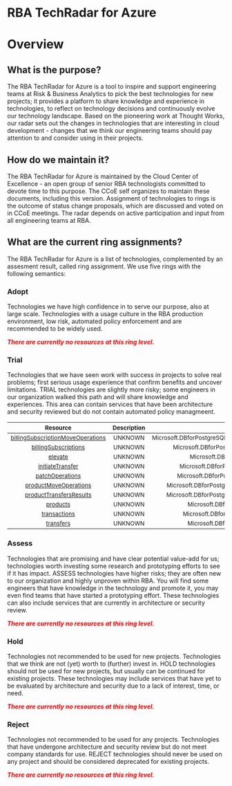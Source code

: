 
RBA TechRadar for Azure
=======================

# Overview

## What is the purpose?


The RBA TechRadar for Azure is a tool to inspire and support engineering teams at Risk & Business Analytics to pick the best technologies for new projects; it provides a platform to share knowledge and experience in technologies, to reflect on technology decisions and continuously evolve our technology landscape.  Based on the pioneering work at Thought Works, our radar sets out the changes in technologies that are interesting in cloud development - changes that we think our engineering teams should pay attention to and consider using in their projects.
## How do we maintain it?


The RBA TechRadar for Azure is maintained by the Cloud Center of Excellence - an open group of senior RBA technologists committed to devote time to this purpose.  The CCoE self organizes to maintain these documents, including this version.  Assignment of technologies to rings is the outcome of status change proposals, which are discussed and voted on in CCoE meetings.  The radar depends on active participation and input from all engineering teams at RBA.
## What are the current ring assignments?


The RBA TechRadar for Azure is a list of technologies, complemented by an assesment result, called ring assignment.  We use five rings with the following semantics:
### Adopt


Technologies we have high confidence in to serve our purpose, also at large scale.  Technologies with a usage culture in the RBA production environment, low risk, automated policy enforcement and are recommended to be widely used.  
  
***<font color="red"> There are currently no resources at this ring level. </font>***
### Trial


Technologies that we have seen work with success in projects to solve real problems;  first serious usage experience that confirm benefits and uncover limitations.  TRIAL technologies are slightly more risky; some engineers in our organization walked this path and will share knowledge and experiences.  This area can contain services that have been architecture and security reviewed but do not contain automated policy managmeent.  

|<sub>Resource</sub>|<sub>Description</sub>|<sub>Path</sub>|<sub>Status</sub>|
| :---: | :---: | :---: | :---: |
|<sub>[billingSubscriptionMoveOperations](https://github.com/openrba/python-azure-techradar/tree/master/Microsoft.DBforPostgreSQL/billingAccounts/invoiceSections/billingSubscriptionMoveOperations)</sub>|<sub>UNKNOWN</sub>|<sub>Microsoft.DBforPostgreSQL/billingAccounts/invoiceSections/billingSubscriptionMoveOperations</sub>|<sub>TRIAL</sub>|
|<sub>[billingSubscriptions](https://github.com/openrba/python-azure-techradar/tree/master/Microsoft.DBforPostgreSQL/billingAccounts/invoiceSections/billingSubscriptions)</sub>|<sub>UNKNOWN</sub>|<sub>Microsoft.DBforPostgreSQL/billingAccounts/invoiceSections/billingSubscriptions</sub>|<sub>TRIAL</sub>|
|<sub>[elevate](https://github.com/openrba/python-azure-techradar/tree/master/Microsoft.DBforPostgreSQL/billingAccounts/invoiceSections/elevate)</sub>|<sub>UNKNOWN</sub>|<sub>Microsoft.DBforPostgreSQL/billingAccounts/invoiceSections/elevate</sub>|<sub>TRIAL</sub>|
|<sub>[initiateTransfer](https://github.com/openrba/python-azure-techradar/tree/master/Microsoft.DBforPostgreSQL/billingAccounts/invoiceSections/initiateTransfer)</sub>|<sub>UNKNOWN</sub>|<sub>Microsoft.DBforPostgreSQL/billingAccounts/invoiceSections/initiateTransfer</sub>|<sub>TRIAL</sub>|
|<sub>[patchOperations](https://github.com/openrba/python-azure-techradar/tree/master/Microsoft.DBforPostgreSQL/billingAccounts/invoiceSections/patchOperations)</sub>|<sub>UNKNOWN</sub>|<sub>Microsoft.DBforPostgreSQL/billingAccounts/invoiceSections/patchOperations</sub>|<sub>TRIAL</sub>|
|<sub>[productMoveOperations](https://github.com/openrba/python-azure-techradar/tree/master/Microsoft.DBforPostgreSQL/billingAccounts/invoiceSections/productMoveOperations)</sub>|<sub>UNKNOWN</sub>|<sub>Microsoft.DBforPostgreSQL/billingAccounts/invoiceSections/productMoveOperations</sub>|<sub>TRIAL</sub>|
|<sub>[productTransfersResults](https://github.com/openrba/python-azure-techradar/tree/master/Microsoft.DBforPostgreSQL/billingAccounts/invoiceSections/productTransfersResults)</sub>|<sub>UNKNOWN</sub>|<sub>Microsoft.DBforPostgreSQL/billingAccounts/invoiceSections/productTransfersResults</sub>|<sub>TRIAL</sub>|
|<sub>[products](https://github.com/openrba/python-azure-techradar/tree/master/Microsoft.DBforPostgreSQL/billingAccounts/invoiceSections/products)</sub>|<sub>UNKNOWN</sub>|<sub>Microsoft.DBforPostgreSQL/billingAccounts/invoiceSections/products</sub>|<sub>TRIAL</sub>|
|<sub>[transactions](https://github.com/openrba/python-azure-techradar/tree/master/Microsoft.DBforPostgreSQL/billingAccounts/invoiceSections/transactions)</sub>|<sub>UNKNOWN</sub>|<sub>Microsoft.DBforPostgreSQL/billingAccounts/invoiceSections/transactions</sub>|<sub>TRIAL</sub>|
|<sub>[transfers](https://github.com/openrba/python-azure-techradar/tree/master/Microsoft.DBforPostgreSQL/billingAccounts/invoiceSections/transfers)</sub>|<sub>UNKNOWN</sub>|<sub>Microsoft.DBforPostgreSQL/billingAccounts/invoiceSections/transfers</sub>|<sub>TRIAL</sub>|

### Assess


Technologies that are promising and have clear potential value-add for us; technologies worth investing some research and prototyping efforts to see if it has impact.  ASSESS technologies have higher risks;  they are often new to our organization and highly unproven within RBA.  You will find some engineers that have knowledge in the technology and promote it, you may even find teams that have started a prototyping effort.  These technologies can also include services that are currently in architecture or security review.  
  
***<font color="red"> There are currently no resources at this ring level. </font>***
### Hold


Technologies not recommended to be used for new projects. Technologies that we think are not (yet) worth to (further) invest in.  HOLD technologies should not be used for new projects, but usually can be continued for existing projects.  These technologies may include services that have yet to be evaluated by architecture and security due to a lack of interest, time, or need.  
  
***<font color="red"> There are currently no resources at this ring level. </font>***
### Reject


Technologies not recommended to be used for any projects. Technologies that have undergone architecture and security review but do not meet company standards for use.  REJECT technologies should never be used on any project and should be considered deprecated for existing projects.  
  
***<font color="red"> There are currently no resources at this ring level. </font>***